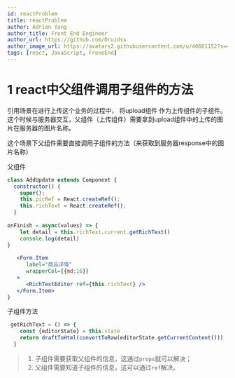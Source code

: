 ```yaml
---
id: reactProblem
title: reactProblem
author: Adrian Yang
author_title: Front End Engineer
author_url: https://github.com/Druidss
author_image_url: https://avatars2.githubusercontent.com/u/40681152?s=460&u=e324c1f3465c768888c1fcf798b5f5eb1be9d60d&v=4
tags: [react, JavaScript, FroneEnd]
---
```


# 1 react中父组件调用子组件的方法

引用场景在进行上传这个业务的过程中， 将upload组件 作为上传组件的子组件。这个时候与服务器交互，父组件（上传组件）需要拿到upload组件中的上传的图片在服务器的图片名称。

这个场景下父组件需要直接调用子组件的方法（来获取到服务器response中的图片名称）

父组件

```jsx
class AddUpdate extends Component {
  constructor() {
    super();
    this.picRef = React.createRef();
    this.richText = React.createRef();
  }
    
onFinish = async(values) => {
    let detail = this.richText.current.getRichText()
    console.log(detail)
}
    
   <Form.Item 
      label="商品详情"
      wrapperCol={{md:16}}
   >
      <RichTextEditor ref={this.richText} />
   </Form.Item>
}
```



子组件方法

```jsx
 getRichText = () => {
    const {editorState} = this.state
    return draftToHtml(convertToRaw(editorState.getCurrentContent()))
  }
```

> 1. 子组件需要获取父组件的信息，这通过`props`就可以解决；
> 2. 父组件需要知道子组件的信息，这可以通过`ref`解决。